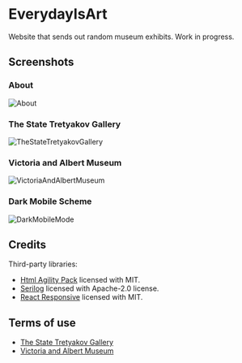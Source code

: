 # EverydayIsArt

Website that sends out random museum exhibits. Work in progress.

## Screenshots

### About

![About](https://github.com/lebedeva-svetlana/EverydayIsArt/assets/91262515/c3fe9880-5f8b-4b42-a82e-2b0fdd150dc2)

### The State Tretyakov Gallery

![TheStateTretyakovGallery](https://github.com/lebedeva-svetlana/EverydayIsArt/assets/91262515/2bdf191a-8c00-4954-9a1c-7731ffbc63e8)

### Victoria and Albert Museum

![VictoriaAndAlbertMuseum](https://github.com/lebedeva-svetlana/EverydayIsArt/assets/91262515/d0d9e6aa-dbb1-463f-8542-e19cfa4df6df)

### Dark Mobile Scheme

![DarkMobileMode](https://github.com/lebedeva-svetlana/EverydayIsArt/assets/91262515/cda31353-478a-43d8-be9b-d80bafc26e45)

## Credits

Third-party libraries:

- [Html Agility Pack](https://github.com/desandro/masonry](https://github.com/zzzprojects/html-agility-pack)https://github.com/zzzprojects/html-agility-pack) licensed with MIT.
- [Serilog](https://github.com/serilog/serilog-sinks-file) licensed with Apache-2.0 license.
- [React Responsive](https://github.com/yocontra/react-responsive) licensed with MIT.

## Terms of use

- [The State Tretyakov Gallery](https://www.tretyakovgallery.ru/about/copirith/)
- [Victoria and Albert Museum](https://www.vam.ac.uk/info/va-websites-terms-conditions)

